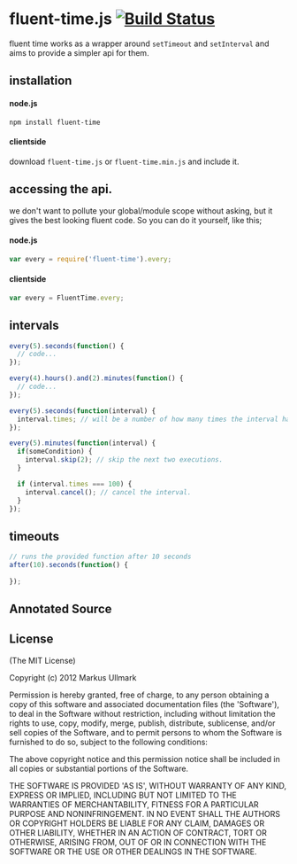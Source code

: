 # fluent-time.js [![Build Status](https://secure.travis-ci.org/ullmark/fluent-time.js.png?branch=master)](http://travis-ci.org/ullmark/fluent-time.js)
fluent time works as a wrapper around `setTimeout` and `setInterval` and aims to provide a simpler api for them.

## installation
#### node.js
```
npm install fluent-time
```

#### clientside
download `fluent-time.js` or `fluent-time.min.js` and include it.

## accessing the api.
we don't want to pollute your global/module scope without asking, but it gives the best looking fluent code. So you can do it yourself, like this;

#### node.js
```javascript
var every = require('fluent-time').every;
```
#### clientside
```javascript
var every = FluentTime.every;
```

## intervals
```javascript
every(5).seconds(function() {
  // code...
});

every(4).hours().and(2).minutes(function() {
  // code...
});
```

```javascript
every(5).seconds(function(interval) {
  interval.times; // will be a number of how many times the interval has occured.
});
```

```javascript
every(5).minutes(function(interval) {
  if(someCondition) {
    interval.skip(2); // skip the next two executions.
  }

  if (interval.times === 100) {
    interval.cancel(); // cancel the interval.
  }
});
```

## timeouts
```javascript
// runs the provided function after 10 seconds
after(10).seconds(function() {
  
});
```

## Annotated Source

## License 

(The MIT License)

Copyright (c) 2012 Markus Ullmark

Permission is hereby granted, free of charge, to any person obtaining
a copy of this software and associated documentation files (the
'Software'), to deal in the Software without restriction, including
without limitation the rights to use, copy, modify, merge, publish,
distribute, sublicense, and/or sell copies of the Software, and to
permit persons to whom the Software is furnished to do so, subject to
the following conditions:

The above copyright notice and this permission notice shall be
included in all copies or substantial portions of the Software.

THE SOFTWARE IS PROVIDED 'AS IS', WITHOUT WARRANTY OF ANY KIND,
EXPRESS OR IMPLIED, INCLUDING BUT NOT LIMITED TO THE WARRANTIES OF
MERCHANTABILITY, FITNESS FOR A PARTICULAR PURPOSE AND NONINFRINGEMENT.
IN NO EVENT SHALL THE AUTHORS OR COPYRIGHT HOLDERS BE LIABLE FOR ANY
CLAIM, DAMAGES OR OTHER LIABILITY, WHETHER IN AN ACTION OF CONTRACT,
TORT OR OTHERWISE, ARISING FROM, OUT OF OR IN CONNECTION WITH THE
SOFTWARE OR THE USE OR OTHER DEALINGS IN THE SOFTWARE.
